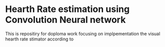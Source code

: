 # Hearth Rate estimation using Convolution Neural network
This is repositiry for doploma work focusing on implpementation the visual hearth rate stimator according to 
